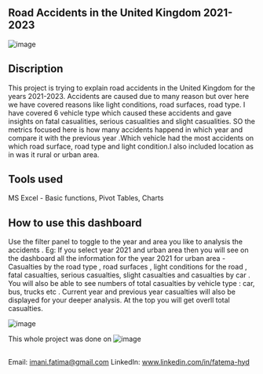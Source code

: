 ## Road Accidents in the United Kingdom 2021-2023


![image](https://github.com/user-attachments/assets/dc64611b-7ecb-4994-97a7-cbc9f45751ef)

## Discription

This project is trying to explain road accidents in the United Kingdom for the years 2021-2023. 
Accidents are caused due to many reason but over here we have covered reasons like light conditions, road surfaces, road type.
I have covered 6 vehicle type which caused these accidents and gave insights on fatal casualities, serious casualities and slight casualities.
SO the metrics focused here is how many accidents happend in which year and compare it with the previous year .Which vehicle had the most accidents on which road surface, road type and light condition.I also included location as in was it rural or urban area. 

## Tools used 
MS Excel - Basic functions,
           Pivot Tables,
           Charts

## How to use this dashboard
Use the filter panel to toggle to the year and area you like to analysis the accidents .
Eg: If you select year 2021 and urban area then you will see on the dashboard all the information for the year 2021 for urban area - Casualties by the road type , road surfaces , light conditions for the road , fatal casualties, serious casualties, slight casualties and casualties by car . You will also be able to see numbers of total casualties by vehicle type : car, bus, trucks etc . Current year and previous year casualties will also be displayed for your deeper analysis. At the top you will get overll total casualties.


![image](https://github.com/user-attachments/assets/0111dd7e-5f43-4c13-8477-4e71b4cfd1bf)


This whole project was done on 
![image](https://github.com/user-attachments/assets/3b67f486-1458-4727-b5ad-209a5397fe35)

## 
Email: imani.fatima@gmail.com
LinkedIn: www.linkedin.com/in/fatema-hyd


